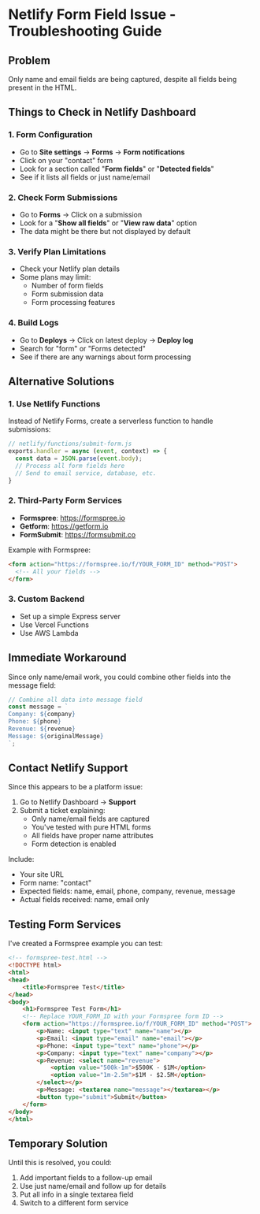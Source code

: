 # Netlify Form Field Issue - Troubleshooting Guide

## Problem
Only name and email fields are being captured, despite all fields being present in the HTML.

## Things to Check in Netlify Dashboard

### 1. Form Configuration
- Go to **Site settings** → **Forms** → **Form notifications**
- Click on your "contact" form
- Look for a section called "**Form fields**" or "**Detected fields**"
- See if it lists all fields or just name/email

### 2. Check Form Submissions
- Go to **Forms** → Click on a submission
- Look for a "**Show all fields**" or "**View raw data**" option
- The data might be there but not displayed by default

### 3. Verify Plan Limitations
- Check your Netlify plan details
- Some plans may limit:
  - Number of form fields
  - Form submission data
  - Form processing features

### 4. Build Logs
- Go to **Deploys** → Click on latest deploy → **Deploy log**
- Search for "form" or "Forms detected"
- See if there are any warnings about form processing

## Alternative Solutions

### 1. Use Netlify Functions
Instead of Netlify Forms, create a serverless function to handle submissions:

```javascript
// netlify/functions/submit-form.js
exports.handler = async (event, context) => {
  const data = JSON.parse(event.body);
  // Process all form fields here
  // Send to email service, database, etc.
}
```

### 2. Third-Party Form Services
- **Formspree**: https://formspree.io
- **Getform**: https://getform.io
- **FormSubmit**: https://formsubmit.co

Example with Formspree:
```html
<form action="https://formspree.io/f/YOUR_FORM_ID" method="POST">
  <!-- All your fields -->
</form>
```

### 3. Custom Backend
- Set up a simple Express server
- Use Vercel Functions
- Use AWS Lambda

## Immediate Workaround

Since only name/email work, you could combine other fields into the message field:

```javascript
// Combine all data into message field
const message = `
Company: ${company}
Phone: ${phone}
Revenue: ${revenue}
Message: ${originalMessage}
`;
```

## Contact Netlify Support

Since this appears to be a platform issue:
1. Go to Netlify Dashboard → **Support**
2. Submit a ticket explaining:
   - Only name/email fields are captured
   - You've tested with pure HTML forms
   - All fields have proper name attributes
   - Form detection is enabled

Include:
- Your site URL
- Form name: "contact"
- Expected fields: name, email, phone, company, revenue, message
- Actual fields received: name, email only

## Testing Form Services

I've created a Formspree example you can test:

```html
<!-- formspree-test.html -->
<!DOCTYPE html>
<html>
<head>
    <title>Formspree Test</title>
</head>
<body>
    <h1>Formspree Test Form</h1>
    <!-- Replace YOUR_FORM_ID with your Formspree form ID -->
    <form action="https://formspree.io/f/YOUR_FORM_ID" method="POST">
        <p>Name: <input type="text" name="name"></p>
        <p>Email: <input type="email" name="email"></p>
        <p>Phone: <input type="text" name="phone"></p>
        <p>Company: <input type="text" name="company"></p>
        <p>Revenue: <select name="revenue">
            <option value="500k-1m">$500K - $1M</option>
            <option value="1m-2.5m">$1M - $2.5M</option>
        </select></p>
        <p>Message: <textarea name="message"></textarea></p>
        <button type="submit">Submit</button>
    </form>
</body>
</html>
```

## Temporary Solution

Until this is resolved, you could:
1. Add important fields to a follow-up email
2. Use just name/email and follow up for details
3. Put all info in a single textarea field
4. Switch to a different form service